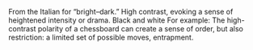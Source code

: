 From the Italian for “bright–dark.” High contrast, evoking a sense of heightened intensity or drama. Black and white
For example: The high-contrast polarity of a chessboard can create a sense of order, but also restriction: a limited set of possible moves, entrapment.
